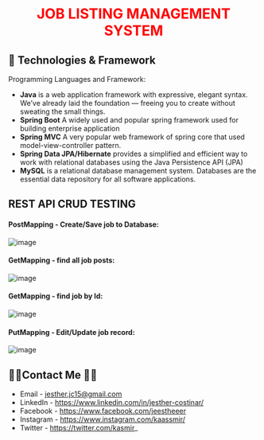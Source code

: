 <h1 style="color: #FF0000;" align="center">JOB LISTING MANAGEMENT SYSTEM</h1>


## 💾 Technologies & Framework

Programming Languages and Framework:

- <strong>Java</strong> is a web application framework with expressive, elegant syntax. We’ve already laid the foundation — freeing you to create without sweating the small things.
- <strong>Spring Boot</strong> A widely used and popular spring framework used for building enterprise application
- <strong>Spring MVC</strong> A very popular web framework of spring core that used model-view-controller pattern.
- <strong>Spring Data JPA/Hibernate</strong> provides a simplified and efficient way to work with relational databases using the Java Persistence API (JPA)
- <strong>MySQL</strong> is a relational database management system. Databases are the essential data repository for all software applications. 

## REST API CRUD TESTING
#### PostMapping - Create/Save job to Database:

![image](https://github.com/JestherCostinar/jobposting-spring-restful-api/assets/56688615/f630a907-1de0-46b5-9b70-61a23bb2325c)

#### GetMapping - find all job posts:

![image](https://github.com/JestherCostinar/jobposting-spring-restful-api/assets/56688615/ca906024-c1e2-4b64-80f2-fd7db4e368c9)

#### GetMapping - find job by Id:

![image](https://github.com/JestherCostinar/jobposting-spring-restful-api/assets/56688615/4224758f-4dce-4b8c-a836-0bd5b0e266b4)

#### PutMapping - Edit/Update job record:

![image](https://github.com/JestherCostinar/jobposting-spring-restful-api/assets/56688615/afefc4fc-187c-402d-87fe-472d12b1a1bf)

## 👨‍💻Contact Me 🚀🔵
- Email - jesther.jc15@gmail.com
- LinkedIn - https://www.linkedin.com/in/jesther-costinar/
- Facebook - https://www.facebook.com/jeestheeer
- Instagram - https://www.instagram.com/kaassmir/
- Twitter - https://twitter.com/kasmir_
